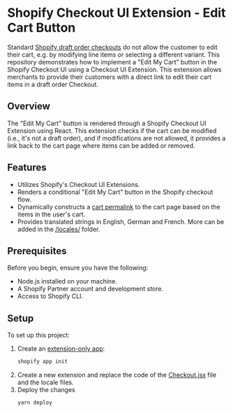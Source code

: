 # Shopify Checkout UI Extension - Edit Cart Button

Standard [Shopify draft order checkouts](https://help.shopify.com/en/manual/fulfillment/managing-orders/create-orders) do not allow the customer to edit their cart, e.g. by modifying line items or selecting a different variant. This repository demonstrates how to implement a "Edit My Cart" button in the Shopify Checkout UI using a Checkout UI Extension. This extension allows merchants to provide their customers with a direct link to edit their cart items in a draft order Checkout.

## Overview

The "Edit My Cart" button is rendered through a Shopify Checkout UI Extension using React. This extension checks if the cart can be modified (i.e., it's not a draft order), and if modifications are not allowed, it provides a link back to the cart page where items can be added or removed.

## Features

- Utilizes Shopify's Checkout UI Extensions.
- Renders a conditional "Edit My Cart" button in the Shopify checkout flow.
- Dynamically constructs a [cart permalink](https://shopify.dev/docs/apps/build/checkout/create-cart-permalinks) to the cart page based on the items in the user's cart.
- Provides translated strings in English, German and French. More can be added in the [/locales/](https://github.com/markusvoigt/draft_oder_to_cart/tree/main/locales) folder.

## Prerequisites

Before you begin, ensure you have the following:
- Node.js installed on your machine.
- A Shopify Partner account and development store.
- Access to Shopify CLI.

## Setup

To set up this project:

1. Create an [extension-only app](https://shopify.dev/docs/apps/build/app-extensions/build-extension-only-app):
   ```bash
   shopify app init

2. Create a new extension and replace the code of the [Checkout.jsx](https://github.com/markusvoigt/draft_oder_to_cart/blob/main/src/Checkout.jsx) file and the locale files.
3. Deploy the changes
   ```bash
   yarn deploy
